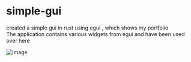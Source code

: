 # simple-gui
created a simple gui in rust using egui , which shows my portfolio <br>
The application contains various widgets from egui and have been used over here

![image](https://github.com/PrethamMuthappa/simple-gui/assets/98420696/9121b62b-535e-4f8d-b082-0882fc5a104f)

